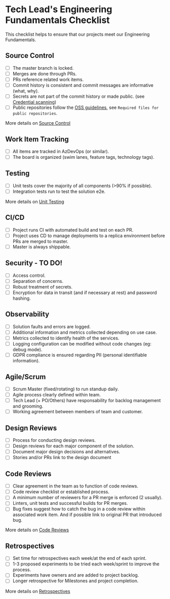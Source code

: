 # Tech Lead's Engineering Fundamentals Checklist

This checklist helps to ensure that our projects meet our Engineering Fundamentals. 

## Source Control
- [ ] The master branch is locked.
- [ ] Merges are done through PRs.
- [ ] PRs reference related work items. 
- [ ] Commit history is consistent and commit messages are informative (what, why).
- [ ] Secrets are not part of the commit history or made public. (see [Credential scanning](./continuous-integration/credential-scanning/README.md))
- [ ] Public repositories follow the [OSS guidelines](source-control/git.md), see `Required files for public repositories`.

More details on [Source Control](source-control/readme.md)

## Work Item Tracking
- [ ] All items are tracked in AzDevOps (or similar).
- [ ] The board is organized (swim lanes, feature tags, technology tags).

## Testing
- [ ] Unit tests cover the majority of all components (>90% if possible). 
- [ ] Integration tests run to test the solution e2e. 

More details on [Unit Testing](test-first-development/unit-testing/readme.md)

## CI/CD
- [ ] Project runs CI with automated build and test on each PR. 
- [ ] Project uses CD to manage deployments to a replica environment before PRs are merged to master.
- [ ] Master is always shippable. 

## Security - TO DO! 
- [ ] Access control. 
- [ ] Separation of concerns. 
- [ ] Robust treatment of secrets.
- [ ] Encryption for data in transit (and if necessary at rest) and password hashing.

## Observability 
- [ ] Solution faults and errors are logged. 
- [ ] Additional information and metrics collected depending on use case. 
- [ ] Metrics collected to identify health of the services. 
- [ ] Logging configuration can be modified without code changes (eg: debug mode).
- [ ] GDPR compliance is ensured regarding PII (personal identifiable information). 

## Agile/Scrum
- [ ] Scrum Master (fixed/rotating) to run standup daily.
- [ ] Agile process clearly defined within team.
- [ ] Tech Lead (+ PO/Others) have responsability for backlog management and grooming.
- [ ] Working agreement between members of team and customer.

## Design Reviews
- [ ] Process for conducting design reviews.
- [ ] Design reviews for each major component of the solution.
- [ ] Document major design decisions and alternatives. 
- [ ] Stories and/or PRs link to the design document

## Code Reviews
- [ ] Clear agreement in the team as to function of code reviews. 
- [ ] Code review checklist or established process.
- [ ] A minimum number of reviewers for a PR merge is enforced (2 usually).
- [ ] Linters, unit tests and successful builds for PR merges. 
- [ ] Bug fixes suggest how to catch the bug in a code review within associated work item. And if possible link to original PR that introduced bug. 

More details on [Code Reviews](pull-requests/code-reviews/readme.md)

## Retrospectives
- [ ] Set time for retrospectives each week/at the end of each sprint. 
- [ ] 1-3 proposed experiments to be tried each week/sprint to improve the process. 
- [ ] Experiments have owners and are added to project backlog. 
- [ ] Longer retrospective for Milestones and project completion. 

More details on [Retrospectives](retrospectives/readme.md)
